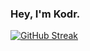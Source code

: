 ### Hey, I'm Kodr.

[![GitHub Streak](https://streak-stats.demolab.com/?user=DenverCoder1)](https://git.io/streak-stats)
